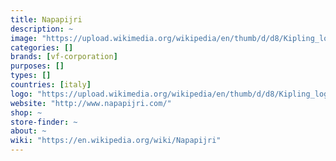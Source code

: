 ```yaml
---
title: Napapijri
description: ~
image: "https://upload.wikimedia.org/wikipedia/en/thumb/d/d8/Kipling_logo.svg/300px-Kipling_logo.svg.png"
categories: []
brands: [vf-corporation]
purposes: []
types: []
countries: [italy]
logo: "https://upload.wikimedia.org/wikipedia/en/thumb/d/d8/Kipling_logo.svg/300px-Kipling_logo.svg.png"
website: "http://www.napapijri.com/"
shop: ~
store-finder: ~
about: ~
wiki: "https://en.wikipedia.org/wiki/Napapijri"
---
```

